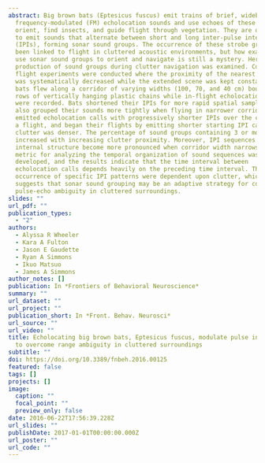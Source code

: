```yaml
---
abstract: Big brown bats (Eptesicus fuscus) emit trains of brief, wideband
  frequency-modulated (FM) echolocation sounds and use echoes of these sounds to
  orient, find insects, and guide flight through vegetation. They are observed
  to emit sounds that alternate between short and long inter-pulse intervals
  (IPIs), forming sonar sound groups. The occurrence of these strobe groups has
  been linked to flight in cluttered acoustic environments, but how exactly bats
  use sonar sound groups to orient and navigate is still a mystery. Here, the
  production of sound groups during clutter navigation was examined. Controlled
  flight experiments were conducted where the proximity of the nearest obstacles
  was systematically decreased while the extended scene was kept constant. Four
  bats flew along a corridor of varying widths (100, 70, and 40 cm) bounded by
  rows of vertically hanging plastic chains while in-flight echolocation calls
  were recorded. Bats shortened their IPIs for more rapid spatial sampling and
  also grouped their sounds more tightly when flying in narrower corridors. Bats
  emitted echolocation calls with progressively shorter IPIs over the course of
  a flight, and began their flights by emitting shorter starting IPI calls when
  clutter was denser. The percentage of sound groups containing 3 or more calls
  increased with increasing clutter proximity. Moreover, IPI sequences having
  internal structure become more pronounced when corridor width narrows. A novel
  metric for analyzing the temporal organization of sound sequences was
  developed, and the results indicate that the time interval between
  echolocation calls depends heavily on the preceding time interval. The
  occurrence of specific IPI patterns were dependent upon clutter, which
  suggests that sonar sound grouping may be an adaptive strategy for coping with
  pulse-echo ambiguity in cluttered surroundings.
slides: ""
url_pdf: ""
publication_types:
  - "2"
authors:
  - Alyssa R Wheeler
  - Kara A Fulton
  - Jason E Gaudette
  - Ryan A Simmons
  - Ikuo Matsuo
  - James A Simmons
author_notes: []
publication: In *Frontiers of Behavioral Neuroscience*
summary: ""
url_dataset: ""
url_project: ""
publication_short: In *Front. Behav. Neurosci*
url_source: ""
url_video: ""
title: Echolocating big brown bats, Eptesicus fuscus, modulate pulse intervals
  to overcome range ambiguity in cluttered surroundings
subtitle: ""
doi: https://doi.org/10.3389/fnbeh.2016.00125
featured: false
tags: []
projects: []
image:
  caption: ""
  focal_point: ""
  preview_only: false
date: 2016-06-22T17:56:39.228Z
url_slides: ""
publishDate: 2017-01-01T00:00:00.000Z
url_poster: ""
url_code: ""
---
```


